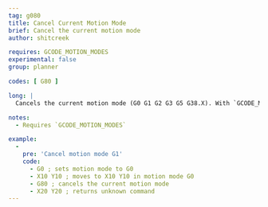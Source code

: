 ```yaml
---
tag: g080
title: Cancel Current Motion Mode
brief: Cancel the current motion mode
author: shitcreek

requires: GCODE_MOTION_MODES
experimental: false
group: planner

codes: [ G80 ]

long: |
  Cancels the current motion mode (G0 G1 G2 G3 G5 G38.X). With `GCODE_MOTION_MODES` enabled, Marlin will remember the last used motion mode which can then be canceled with `G80`.

notes:
  - Requires `GCODE_MOTION_MODES`

example:
  -
    pre: 'Cancel motion mode G1'
    code:
      - G0 ; sets motion mode to G0
      - X10 Y10 ; moves to X10 Y10 in motion mode G0
      - G80 ; cancels the current motion mode
      - X20 Y20 ; returns unknown command
---
```

